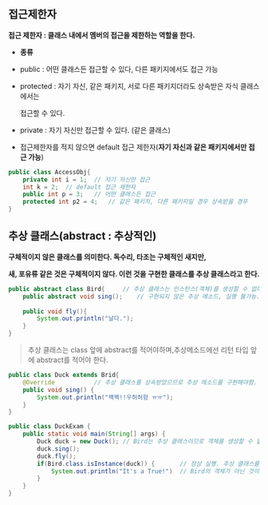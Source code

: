 ## 접근제한자

**접근 제한자 : 클래스 내에서 멤버의 접근을 제한하는 역할을 한다.**

- **종류**

- public : 어떤 클래스든 접근할 수 있다, 다른 패키지에서도 접근 가능

- protected : 자기 자신, 같은 패키지, 서로 다른 패키지더라도 상속받은 자식 클래스에서는

  접근할 수 있다.

- private : 자기 자신만 접근할 수 있다. (같은 클래스)

- 접근제한자를 적지 않으면 default 접근 제한자(**자기 자신과 같은 패키지에서만 접근 가능**)

```java
public class AccessObj{
	private int i = 1;	// 자기 자신만 접근
	int k = 2;	// default 접근 제한자
	public int p = 3;	// 어떤 클래스든 접근
	protected int p2 = 4;	// 같은 패키지, 다른 패키지일 경우 상속받을 경우
}
```

## 추상 클래스(abstract : 추상적인)

**구체적이지 않은 클래스를 의미한다. 독수리, 타조는 구체적인 새지만,**

**새, 포유류 같은 것은 구체적이지 않다. 이런 것을 구현한 클래스를 추상 클래스라고 한다.**

```java
public abstract class Bird{		// 추상 클래스는 인스턴스(객체)를 생성할 수 없다.
	public abstract void sing();	// 구현되지 않은 추상 메소드, 실행 불가능.
	
	public void fly(){
		System.out.println("날다.");
	}
}
```

> 추상 클래스는 class 앞에 abstract를 적어야하며,추상메소드에선 리턴 타입 앞에 abstract를 적어야 한다.

```java
public class Duck extends Brid{
	@Override			// 추상 클래스를 상속받았으므로 추상 메소드를 구현해야함.
	public void sing() {
		System.out.println("꽥꽥!!우허허헝 ㅠㅠ");
	}
}
```

```java
public class DuckExam {
	public static void main(String[] args) {
        Duck duck = new Duck();	// Bird는 추상 클래스이므로 객체를 생성할 수 없다.
        duck.sing();
        duck.fly();
        if(Bird.class.isInstance(duck)) {		// 정상 실행. 추상 클래스를 상속받았다고
            System.out.println("It's a True!")	// Bird의 객체가 아닌 것이 아니다. 맞다!
        }
    }
}
```

